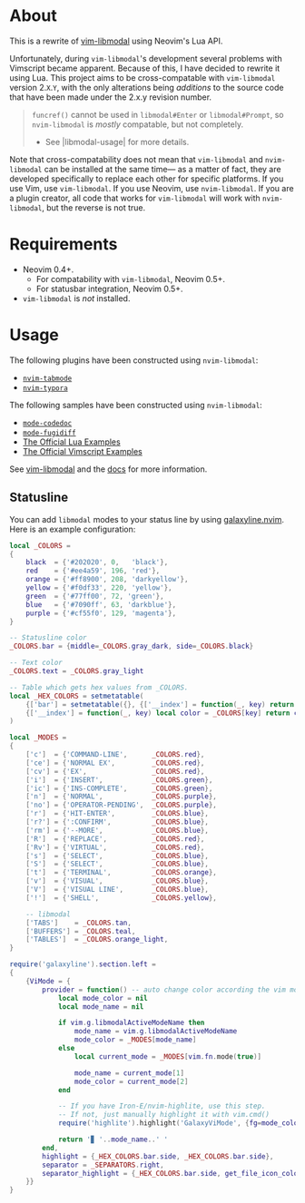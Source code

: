 # About

This is a rewrite of [vim-libmodal][libmodal] using Neovim's Lua API.

Unfortunately, during `vim-libmodal`'s development several problems with Vimscript became apparent. Because of this, I have decided to rewrite it using Lua. This project aims to be cross-compatable with `vim-libmodal` version 2.`X`.`Y`, with the only alterations being _additions_ to the source code that have been made under the 2.x.y revision number.

> `funcref()` cannot be used in `libmodal#Enter` or `libmodal#Prompt`, so `nvim-libmodal` is _mostly_ compatable, but not completely.
>
> * See |libmodal-usage| for more details.

Note that cross-compatability does not mean that `vim-libmodal` and `nvim-libmodal` can be installed at the same time— as a matter of fact, they are developed specifically to replace each other for specific platforms. If you use Vim, use `vim-libmodal`. If you use Neovim, use `nvim-libmodal`. If you are a plugin creator, all code that works for `vim-libmodal` will work with `nvim-libmodal`, but the reverse is not true.

# Requirements

* Neovim 0.4+.
	* For compatability with `vim-libmodal`, Neovim 0.5+.
	* For statusbar integration, Neovim 0.5+.
* `vim-libmodal` is _not_ installed.

[libmodal]: https://github.com/Iron-E/vim-libmodal

# Usage

The following plugins have been constructed using `nvim-libmodal`:

* [`nvim-tabmode`](https://github.com/Iron-E/nvim-tabmode)
* [`nvim-typora`](https://github.com/Iron-E/nvim-typora)

The following samples have been constructed using `nvim-libmodal`:

* [`mode-codedoc`](https://gitlab.com/Iron_E/dotfiles/-/blob/master/.config/nvim/lua/mode-codedoc.lua)
* [`mode-fugidiff`](https://gitlab.com/Iron_E/dotfiles/-/blob/master/.config/nvim/lua/mode-fugidiff.lua)
* [The Official Lua Examples](https://github.com/Iron-E/nvim-libmodal/tree/master/examples/lua)
* [The Official Vimscript Examples](https://github.com/Iron-E/nvim-libmodal/tree/master/examples)

See [vim-libmodal][libmodal] and the [docs](./doc) for more information.

## Statusline

You can add `libmodal` modes to your status line by using [galaxyline.nvim](https://github.com/glepnir/galaxyline.nvim.git). Here is an example configuration:

```lua
local _COLORS =
{
	black  = {'#202020', 0,   'black'},
	red    = {'#ee4a59', 196, 'red'},
	orange = {'#ff8900', 208, 'darkyellow'},
	yellow = {'#f0df33', 220, 'yellow'},
	green  = {'#77ff00', 72, 'green'},
	blue   = {'#7090ff', 63, 'darkblue'},
	purple = {'#cf55f0', 129, 'magenta'},
}

-- Statusline color
_COLORS.bar = {middle=_COLORS.gray_dark, side=_COLORS.black}

-- Text color
_COLORS.text = _COLORS.gray_light

-- Table which gets hex values from _COLORS.
local _HEX_COLORS = setmetatable(
	{['bar'] = setmetatable({}, {['__index'] = function(_, key) return _COLORS.bar[key] and _COLORS.bar[key][1] or nil end})},
	{['__index'] = function(_, key) local color = _COLORS[key] return color and color[1] or nil end}
)

local _MODES =
{
	['c']  = {'COMMAND-LINE',      _COLORS.red},
	['ce'] = {'NORMAL EX',         _COLORS.red},
	['cv'] = {'EX',                _COLORS.red},
	['i']  = {'INSERT',            _COLORS.green},
	['ic'] = {'INS-COMPLETE',      _COLORS.green},
	['n']  = {'NORMAL',            _COLORS.purple},
	['no'] = {'OPERATOR-PENDING',  _COLORS.purple},
	['r']  = {'HIT-ENTER',         _COLORS.blue},
	['r?'] = {':CONFIRM',          _COLORS.blue},
	['rm'] = {'--MORE',            _COLORS.blue},
	['R']  = {'REPLACE',           _COLORS.red},
	['Rv'] = {'VIRTUAL',           _COLORS.red},
	['s']  = {'SELECT',            _COLORS.blue},
	['S']  = {'SELECT',            _COLORS.blue},
	['t']  = {'TERMINAL',          _COLORS.orange},
	['v']  = {'VISUAL',            _COLORS.blue},
	['V']  = {'VISUAL LINE',       _COLORS.blue},
	['!']  = {'SHELL',             _COLORS.yellow},

	-- libmodal
	['TABS']    = _COLORS.tan,
	['BUFFERS'] = _COLORS.teal,
	['TABLES']  = _COLORS.orange_light,
}

require('galaxyline').section.left =
{
	{ViMode = {
		provider = function() -- auto change color according the vim mode
			local mode_color = nil
			local mode_name = nil

			if vim.g.libmodalActiveModeName then
				mode_name = vim.g.libmodalActiveModeName
				mode_color = _MODES[mode_name]
			else
				local current_mode = _MODES[vim.fn.mode(true)]

				mode_name = current_mode[1]
				mode_color = current_mode[2]
			end

			-- If you have Iron-E/nvim-highlite, use this step.
			-- If not, just manually highlight it with vim.cmd()
			require('highlite').highlight('GalaxyViMode', {fg=mode_color, style='bold'})

			return '▊ '..mode_name..' '
		end,
		highlight = {_HEX_COLORS.bar.side, _HEX_COLORS.bar.side},
		separator = _SEPARATORS.right,
		separator_highlight = {_HEX_COLORS.bar.side, get_file_icon_color}
	}}
}
```
